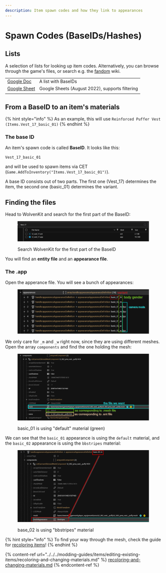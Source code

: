 ```yaml
---
description: Item spawn codes and how they link to appearances
---
```


# Spawn Codes (BaseIDs/Hashes)

## Lists

A selection of lists for looking up item codes. Alternatively, you can browse through the game's files, or search e.g. the [fandom](https://cyberpunk.fandom.com/wiki/Cyberpunk\_2077\_Clothing) wiki.

|                                                                                                                                                 |                                                 |
| ----------------------------------------------------------------------------------------------------------------------------------------------- | ----------------------------------------------- |
| [Google Doc](https://docs.google.com/document/d/e/2PACX-1vRJaq1sHobpHjNxPzjtSHVltNUXU6g5uYUfjw9zgrfaC9MQzEmEXFsqDcYVJDWS5cdpGuixH\_A\_n2fN/pub) | A list with BaseIDs                             |
| [Google Sheet](https://docs.google.com/spreadsheets/d/1UeEA0ONMtF6CNl1Cutkb4DNJ\_JiabhstfwiaA94m0ds/edit)                                       | Google Sheets (August 2022), supports filtering |
|                                                                                                                                                 |                                                 |



## From a BaseID to an item's materials

{% hint style="info" %}
As an example, this will use `Reinforced Puffer Vest (Items.Vest_17_basic_01)`
{% endhint %}

### The base ID

An item's spawn code is called **BaseID**. It looks like this:&#x20;

```
Vest_17_basic_01
```

and will be used to spawn items via CET (`Game.AddToInventory("Items.Vest_17_basic_01")`).&#x20;

A base ID consists out of two parts. The first one (Vest\_17) determines the item, the second one (basic\_01) determines the variant.

## Finding the files

Head to WolvenKit and search for the first part of the BaseID:

<figure><img src="../../../.gitbook/assets/image (1).png" alt=""><figcaption><p>Search WolvenKit for the first part of the BaseID</p></figcaption></figure>

You will find an **entity file** and an **appearance file**.&#x20;

### The .app

Open the apperance file. You will see a bunch of appearances:

<figure><img src="../../../.gitbook/assets/image (26).png" alt=""><figcaption></figcaption></figure>

We only care for `_m` and `_w` right now, since they are using different meshes. \
Open the array `components` and find the one holding the mesh:&#x20;

<figure><img src="../../../.gitbook/assets/image.png" alt=""><figcaption><p>basic_01 is using "default" material (green)</p></figcaption></figure>

We can see that the `basic_01` appearance is using the `default` material, and the `basic_02` appearance is using the `bbstripes` material:

<figure><img src="../../../.gitbook/assets/image (5).png" alt=""><figcaption><p>base_02 is using "bbstripes" material</p></figcaption></figure>





{% hint style="info" %}
To find your way through the mesh, check the guide for [recoloring items](../../../modding-guides/items/editing-existing-items/recoloring-and-changing-materials.md#step-2-finding-the-correct-appearance)!
{% endhint %}

{% content-ref url="../../../modding-guides/items/editing-existing-items/recoloring-and-changing-materials.md" %}
[recoloring-and-changing-materials.md](../../../modding-guides/items/editing-existing-items/recoloring-and-changing-materials.md)
{% endcontent-ref %}





